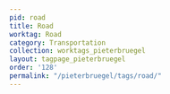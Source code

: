 ```yaml
---
pid: road
title: Road
worktag: Road
category: Transportation
collection: worktags_pieterbruegel
layout: tagpage_pieterbruegel
order: '128'
permalink: "/pieterbruegel/tags/road/"
---
```

